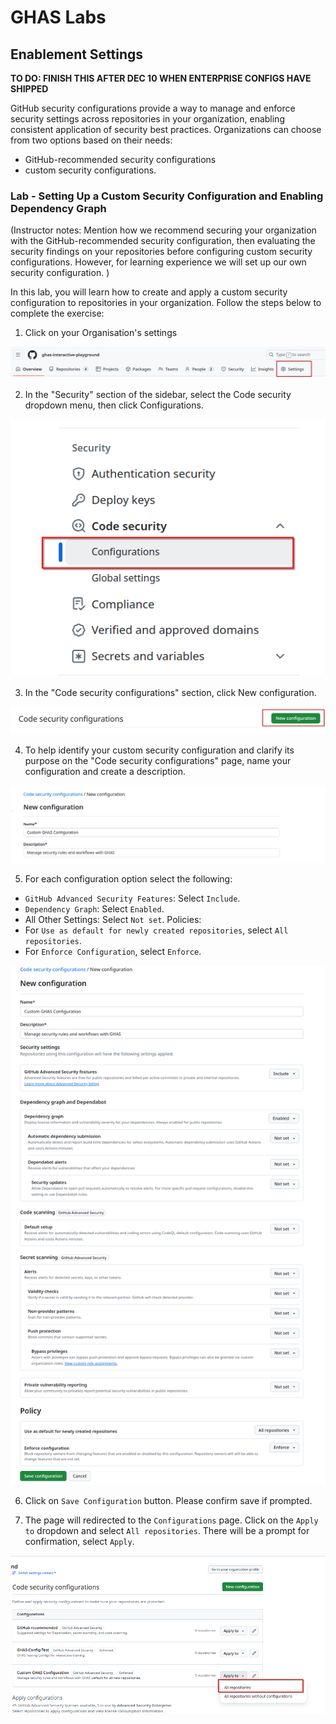 # GHAS Labs

## Enablement Settings 

**TO DO: FINISH THIS AFTER DEC 10 WHEN ENTERPRISE CONFIGS HAVE SHIPPED**

GitHub security configurations provide a way to manage and enforce security settings across repositories in your organization, enabling consistent 
application of security best practices. Organizations can choose from two options based on their needs:
- GitHub-recommended security configurations
- custom security configurations.

### Lab - Setting Up a Custom Security Configuration and Enabling Dependency Graph

(Instructor notes: Mention how we recommend securing your organization with the GitHub-recommended security configuration, then evaluating the security findings on your repositories
before configuring custom security configurations. However, for learning experience we will set up our own security configuration. )

In this lab, you will learn how to create and apply a custom security configuration to repositories in your organization. Follow the steps below to complete the exercise:

1. Click on your Organisation's settings

![alt text](images/settings.png)

2. In the "Security" section of the sidebar, select the Code security dropdown menu, then click Configurations.

![alt text](images/configurations.png)

3. In the "Code security configurations" section, click New configuration.

![alt text](images/new-conf.png)

4. To help identify your custom security configuration and clarify its purpose on the "Code security configurations" page, name your configuration and create a description. 

![alt text](images/confignameanddesc.png)

5. For each configuration option select the following:
 - `GitHub Advanced Security Features`: Select `Include`.
 - `Dependency Graph`: Select `Enabled`.
 - All Other Settings: Select `Not set`.
Policies:
 - For `Use as default for newly created repositories`, select `All repositories`.
 - For `Enforce Configuration`, select `Enforce`.
 
![alt text](images/configuration-options.png)

6. Click on `Save Configuration` button. Please confirm save if prompted.

7. The page will redirected to the `Configurations` page. Click on the `Apply to` dropdown and select `All repositories`. There will be a prompt for confirmation, select `Apply`.

![alt text](images/applytoallrepos.png)
